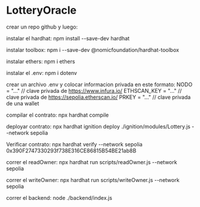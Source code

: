 # LotteryOracle

crear un repo github y luego:

instalar el hardhat:
npm install --save-dev hardhat                                  

instalar toolbox:
npm i --save-dev @nomicfoundation/hardhat-toolbox               

instalar ethers:
npm i ethers                                                    

instalar el .env:
npm i dotenv                                                    

crear un archivo .env y colocar informacion privada en este formato:
NODO = "..." // clave privada de https://www.infura.io/
ETHSCAN_KEY = "..." // clave privada de https://sepolia.etherscan.io/
PRKEY = "..."  // clave privada de una wallet

compilar el contrato:
npx hardhat compile                                             

deployar contrato: 
npx hardhat ignition deploy ./ignition/modules/Lottery.js --network sepolia

Verificar contrato: 
npx hardhat verify --network sepolia 0x390F2747330293f738E316CE86815B54BE21ab8B

correr el readOwner:
npx hardhat run scripts/readOwner.js --network sepolia          

correr el writeOwner:
npx hardhat run scripts/writeOwner.js --network sepolia         

correr el backend:
node ./backend/index.js      